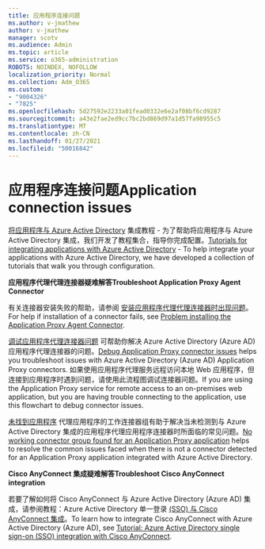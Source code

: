 ```yaml
---
title: 应用程序连接问题
ms.author: v-jmathew
author: v-jmathew
manager: scotv
ms.audience: Admin
ms.topic: article
ms.service: o365-administration
ROBOTS: NOINDEX, NOFOLLOW
localization_priority: Normal
ms.collection: Adm_O365
ms.custom:
- "9004326"
- "7825"
ms.openlocfilehash: 5d27592e2233a01fead0332e6e2af08bf6cd9287
ms.sourcegitcommit: a43e2fae2ed9cc7bc2bd869d97a1d57fa98955c5
ms.translationtype: MT
ms.contentlocale: zh-CN
ms.lasthandoff: 01/27/2021
ms.locfileid: "50016842"
---
```

# <a name="application-connection-issues"></a><span data-ttu-id="4175a-102">应用程序连接问题</span><span class="sxs-lookup"><span data-stu-id="4175a-102">Application connection issues</span></span>

<span data-ttu-id="4175a-103">[将应用程序与 Azure Active Directory](https://docs.microsoft.com/azure/active-directory/saas-apps/tutorial-list) 集成教程 - 为了帮助将应用程序与 Azure Active Directory 集成，我们开发了教程集合，指导你完成配置。</span><span class="sxs-lookup"><span data-stu-id="4175a-103">[Tutorials for integrating applications with Azure Active Directory](https://docs.microsoft.com/azure/active-directory/saas-apps/tutorial-list) - To help integrate your applications with Azure Active Directory, we have developed a collection of tutorials that walk you through configuration.</span></span>

<span data-ttu-id="4175a-104">**应用程序代理代理连接器疑难解答**</span><span class="sxs-lookup"><span data-stu-id="4175a-104">**Troubleshoot Application Proxy Agent Connector**</span></span>

<span data-ttu-id="4175a-105">有关连接器安装失败的帮助，请参阅 [安装应用程序代理代理连接器时出现问题](https://docs.microsoft.com/azure/active-directory/manage-apps/application-proxy-connector-installation-problem)。</span><span class="sxs-lookup"><span data-stu-id="4175a-105">For help if installation of a connector fails, see [Problem installing the Application Proxy Agent Connector](https://docs.microsoft.com/azure/active-directory/manage-apps/application-proxy-connector-installation-problem).</span></span>

<span data-ttu-id="4175a-106">[调试应用程序代理连接器问题](https://docs.microsoft.com/azure/active-directory/manage-apps/application-proxy-debug-connectors) 可帮助你解决 Azure Active Directory (Azure AD) 应用程序代理连接器的问题。</span><span class="sxs-lookup"><span data-stu-id="4175a-106">[Debug Application Proxy connector issues](https://docs.microsoft.com/azure/active-directory/manage-apps/application-proxy-debug-connectors) helps you troubleshoot issues with Azure Active Directory (Azure AD) Application Proxy connectors.</span></span> <span data-ttu-id="4175a-107">如果使用应用程序代理服务远程访问本地 Web 应用程序，但连接到应用程序时遇到问题，请使用此流程图调试连接器问题。</span><span class="sxs-lookup"><span data-stu-id="4175a-107">If you are using the Application Proxy service for remote access to an on-premises web application, but you are having trouble connecting to the application, use this flowchart to debug connector issues.</span></span>

<span data-ttu-id="4175a-108">[未找到应用程序](https://docs.microsoft.com/azure/active-directory/manage-apps/application-proxy-connectivity-no-working-connector) 代理应用程序的工作连接器组有助于解决当未检测到与 Azure Active Directory 集成的应用程序代理应用程序连接器时所面临的常见问题。</span><span class="sxs-lookup"><span data-stu-id="4175a-108">[No working connector group found for an Application Proxy application](https://docs.microsoft.com/azure/active-directory/manage-apps/application-proxy-connectivity-no-working-connector) helps to resolve the common issues faced when there is not a connector detected for an Application Proxy application integrated with Azure Active Directory.</span></span>

<span data-ttu-id="4175a-109">**Cisco AnyConnect 集成疑难解答**</span><span class="sxs-lookup"><span data-stu-id="4175a-109">**Troubleshoot Cisco AnyConnect integration**</span></span>

<span data-ttu-id="4175a-110">若要了解如何将 Cisco AnyConnect 与 Azure Active Directory (Azure AD) 集成，请参阅教程：Azure Active Directory 单一登录 [ (SSO) 与 Cisco AnyConnect 集成](https://docs.microsoft.com/azure/active-directory/saas-apps/cisco-anyconnect)。</span><span class="sxs-lookup"><span data-stu-id="4175a-110">To learn how to integrate Cisco AnyConnect with Azure Active Directory (Azure AD), see [Tutorial: Azure Active Directory single sign-on (SSO) integration with Cisco AnyConnect](https://docs.microsoft.com/azure/active-directory/saas-apps/cisco-anyconnect).</span></span>
